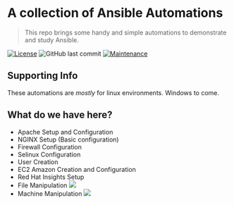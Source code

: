 # A collection of Ansible Automations
> This repo brings some handy and simple automations to demonstrate and study Ansible.

[![License](https://img.shields.io/badge/license-MIT-brightgreen)](http://badges.mit-license.org)
<img src="https://img.shields.io/github/last-commit/abass0/automations" alt="GitHub last commit">
[![Maintenance](https://img.shields.io/badge/maintained-yes-brightgreen)](https://github.com/abass0/automations/graphs/commit-activity)



## Supporting Info

These automations are *mostly* for linux environments. Windows to come. 

## What do we have here?

- Apache Setup and Configuration
- NGINX Setup (Basic configuration)
- Firewall Configuration
- Selinux Configuration
- User Creation
- EC2 Amazon Creation and Configuration
- Red Hat Insights Setup 
- File Manipulation ![](https://media.giphy.com/media/rFsm3p6zCvScU/giphy.gif)
- Machine Manipulation ![](https://media.giphy.com/media/rFsm3p6zCvScU/giphy.gif)



